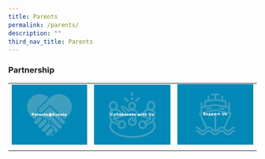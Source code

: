 ```yaml
---
title: Parents
permalink: /parents/
description: ""
third_nav_title: Parents
---
```

### Partnership

|  |  |  |
| -------- | -------- | -------- |
| <a href="https://staging.d2ftoa31ukircm.amplifyapp.com/parents/ppg/"> <img style="width:100%" src="/images/parents@euonia.jpg"> </a> | <a href="https://staging.d2ftoa31ukircm.amplifyapp.com/alumni/collaborate/"> <img style="width:100%" src="/images/collaborate%20with%20us.jpg"> </a> | <a href="https://staging.d2ftoa31ukircm.amplifyapp.com/parents/support/"> <img style="width:100%" src="/images/support%20us.jpg"> </a> |
| | | 